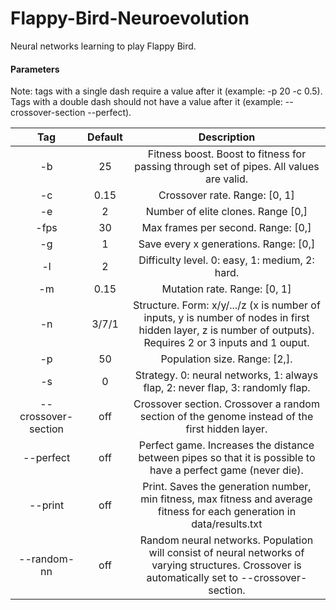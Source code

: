 Flappy-Bird-Neuroevolution
==========

Neural networks learning to play Flappy Bird.

#### Parameters
Note: tags with a single dash require a value after it (example: -p 20 -c 0.5). Tags with a double dash should not have a value after it (example: --crossover-section --perfect).

| Tag                 | Default | Description  |
| :-----------------: | :-----: | :----------: |
| -b                  | 25      | Fitness boost. Boost to fitness for passing through set of pipes. All values are valid. |
| -c                  | 0.15    | Crossover rate. Range: [0, 1] |
| -e                  | 2       | Number of elite clones. Range [0,] |
| -fps                | 30      | Max frames per second. Range: [0,] |
| -g                  | 1       | Save every x generations. Range: [0,] |
| -l                  | 2       | Difficulty level. 0: easy, 1: medium, 2: hard. |
| -m                  | 0.15    | Mutation rate. Range: [0, 1] |
| -n                  | 3/7/1   | Structure. Form: x/y/.../z (x is number of inputs, y is number of nodes in first hidden layer, z is number of outputs). Requires 2 or 3 inputs and 1 ouput. |
| -p                  | 50      | Population size. Range: [2,]. |
| -s                  | 0       | Strategy. 0: neural networks, 1: always flap, 2: never flap, 3: randomly flap. |
| --crossover-section | off     | Crossover section. Crossover a random section of the genome instead of the first hidden layer. |
| --perfect           | off     | Perfect game. Increases the distance between pipes so that it is possible to have a perfect game (never die). |
| --print             | off     | Print. Saves the generation number, min fitness, max fitness and average fitness for each generation in data/results.txt |
| --random-nn         | off     | Random neural networks. Population will consist of neural networks of varying structures. Crossover is automatically set to --crossover-section. |
